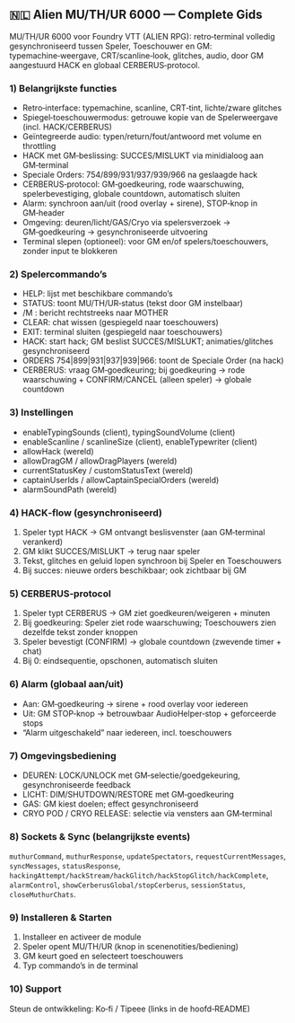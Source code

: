 ## 🇳🇱 Alien MU/TH/UR 6000 — Complete Gids

MU/TH/UR 6000 voor Foundry VTT (ALIEN RPG): retro‑terminal volledig gesynchroniseerd tussen Speler, Toeschouwer en GM: typemachine‑weergave, CRT/scanline‑look, glitches, audio, door GM aangestuurd HACK en globaal CERBERUS‑protocol.

### 1) Belangrijkste functies
- Retro‑interface: typemachine, scanline, CRT‑tint, lichte/zware glitches
- Spiegel‑toeschouwermodus: getrouwe kopie van de Spelerweergave (incl. HACK/CERBERUS)
- Geïntegreerde audio: typen/return/fout/antwoord met volume en throttling
- HACK met GM‑beslissing: SUCCES/MISLUKT via minidialoog aan GM‑terminal
- Speciale Orders: 754/899/931/937/939/966 na geslaagde hack
- CERBERUS‑protocol: GM‑goedkeuring, rode waarschuwing, spelerbevestiging, globale countdown, automatisch sluiten
- Alarm: synchroon aan/uit (rood overlay + sirene), STOP‑knop in GM‑header
- Omgeving: deuren/licht/GAS/Cryo via spelersverzoek → GM‑goedkeuring → gesynchroniseerde uitvoering
- Terminal slepen (optioneel): voor GM en/of spelers/toeschouwers, zonder input te blokkeren

### 2) Spelercommando’s
- HELP: lijst met beschikbare commando’s
- STATUS: toont MU/TH/UR‑status (tekst door GM instelbaar)
- /M <bericht>: bericht rechtstreeks naar MOTHER
- CLEAR: chat wissen (gespiegeld naar toeschouwers)
- EXIT: terminal sluiten (gespiegeld naar toeschouwers)
- HACK: start hack; GM beslist SUCCES/MISLUKT; animaties/glitches gesynchroniseerd
- ORDERS 754|899|931|937|939|966: toont de Speciale Order (na hack)
- CERBERUS: vraag GM‑goedkeuring; bij goedkeuring → rode waarschuwing + CONFIRM/CANCEL (alleen speler) → globale countdown

### 3) Instellingen
- enableTypingSounds (client), typingSoundVolume (client)
- enableScanline / scanlineSize (client), enableTypewriter (client)
- allowHack (wereld)
- allowDragGM / allowDragPlayers (wereld)
- currentStatusKey / customStatusText (wereld)
- captainUserIds / allowCaptainSpecialOrders (wereld)
- alarmSoundPath (wereld)

### 4) HACK‑flow (gesynchroniseerd)
1. Speler typt HACK → GM ontvangt beslisvenster (aan GM‑terminal verankerd)
2. GM klikt SUCCES/MISLUKT → terug naar speler
3. Tekst, glitches en geluid lopen synchroon bij Speler en Toeschouwers
4. Bij succes: nieuwe orders beschikbaar; ook zichtbaar bij GM

### 5) CERBERUS‑protocol
1. Speler typt CERBERUS → GM ziet goedkeuren/weigeren + minuten
2. Bij goedkeuring: Speler ziet rode waarschuwing; Toeschouwers zien dezelfde tekst zonder knoppen
3. Speler bevestigt (CONFIRM) → globale countdown (zwevende timer + chat)
4. Bij 0: eindsequentie, opschonen, automatisch sluiten

### 6) Alarm (globaal aan/uit)
- Aan: GM‑goedkeuring → sirene + rood overlay voor iedereen
- Uit: GM STOP‑knop → betrouwbaar AudioHelper‑stop + geforceerde stops
- “Alarm uitgeschakeld” naar iedereen, incl. toeschouwers

### 7) Omgevingsbediening
- DEUREN: LOCK/UNLOCK met GM‑selectie/goedgekeuring, gesynchroniseerde feedback
- LICHT: DIM/SHUTDOWN/RESTORE met GM‑goedkeuring
- GAS: GM kiest doelen; effect gesynchroniseerd
- CRYO POD / CRYO RELEASE: selectie via vensters aan GM‑terminal

### 8) Sockets & Sync (belangrijkste events)
`muthurCommand`, `muthurResponse`, `updateSpectators`, `requestCurrentMessages`, `syncMessages`, `statusResponse`, `hackingAttempt/hackStream/hackGlitch/hackStopGlitch/hackComplete`, `alarmControl`, `showCerberusGlobal/stopCerberus`, `sessionStatus`, `closeMuthurChats`.

### 9) Installeren & Starten
1. Installeer en activeer de module
2. Speler opent MU/TH/UR (knop in scenenotities/bediening)
3. GM keurt goed en selecteert toeschouwers
4. Typ commando’s in de terminal

### 10) Support
Steun de ontwikkeling: Ko‑fi / Tipeee (links in de hoofd‑README)


